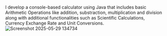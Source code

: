 I develop a console-based calculator using Java that includes basic Arithmetic Operations like addition, substraction, multiplication and division along with additional functionalities such as Scientific Calculations, Currency Exchange Rate and Unit Conversions.
![Screenshot 2025-05-29 134734](https://github.com/user-attachments/assets/a6e30af4-0397-438b-b4e7-108ca1811c83)
